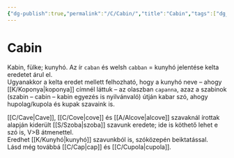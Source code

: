 ```yaml
---
{"dg-publish":true,"permalink":"/C/Cabin/","title":"Cabin","tags":["dg_uploaded"],"created":"2023-11-05T02:40","updated":"2023-11-05T02:40"}
---
```



# Cabin

Kabin, fülke; kunyhó. Az ír `caban` és welsh `cabban` = kunyhó jelentése kelta eredetet árul el.   
Ugyanakkor a kelta eredet mellett felhozható, hogy a kunyhó neve – ahogy [[K/Koponya\|koponya]] címnél láttuk – az olaszban `capanna`, azaz a szabinok (szabin – cabin – kabin egyezés is nyilvánvaló) útján kabar szó, ahogy hupolag/kupola és kupak szavaink is.  

[[C/Cave\|Cave]], [[C/Cove\|cove]] és [[A/Alcove\|alcove]] szavaknál írottak alapján kiderült [[S/Szoba\|szoba]] szavunk eredete; ide is köthető lehet e szó is, V>B átmenettel.  
Eredhet [[K/Kunyhó\|kunyhó]] szavunkból is, szóközepén beiktatással.  
Lásd még továbbá [[C/Cap\|cap]] és [[C/Cupola\|cupola]].  